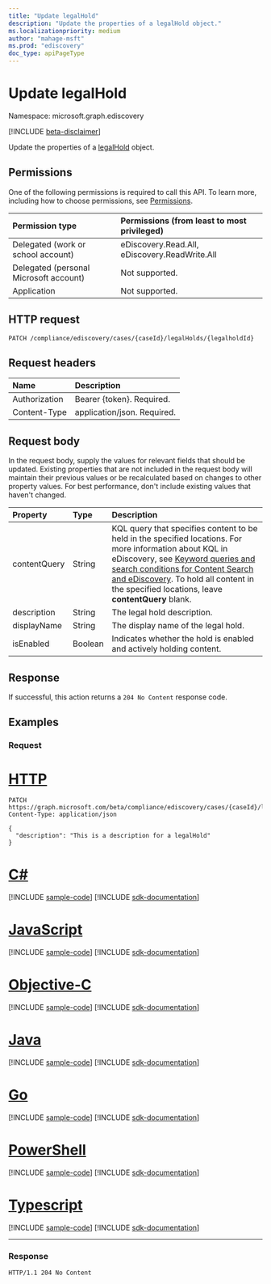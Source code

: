 ```yaml
---
title: "Update legalHold"
description: "Update the properties of a legalHold object."
ms.localizationpriority: medium
author: "mahage-msft"
ms.prod: "ediscovery"
doc_type: apiPageType
---
```


# Update legalHold

Namespace: microsoft.graph.ediscovery

[!INCLUDE [beta-disclaimer](../../includes/beta-disclaimer.md)]

Update the properties of a [legalHold](../resources/ediscovery-legalhold.md) object.

## Permissions

One of the following permissions is required to call this API. To learn more, including how to choose permissions, see [Permissions](/graph/permissions-reference).

|Permission type|Permissions (from least to most privileged)|
|:---|:---|
|Delegated (work or school account)|eDiscovery.Read.All, eDiscovery.ReadWrite.All|
|Delegated (personal Microsoft account)|Not supported.|
|Application|Not supported.|

## HTTP request

<!-- {
  "blockType": "ignored"
}
-->

``` http
PATCH /compliance/ediscovery/cases/{caseId}/legalHolds/{legalholdId}
```

## Request headers

|Name|Description|
|:---|:---|
|Authorization|Bearer {token}. Required.|
|Content-Type|application/json. Required.|

## Request body

In the request body, supply the values for relevant fields that should be updated. Existing properties that are not included in the request body will maintain their previous values or be recalculated based on changes to other property values. For best performance, don't include existing values that haven't changed.

|Property|Type|Description|
|:---|:---|:---|
|contentQuery|String|KQL query that specifies content to be held in the specified locations. For more information about KQL in eDiscovery, see [Keyword queries and search conditions for Content Search and eDiscovery](/microsoft-365/compliance/keyword-queries-and-search-conditions). To hold all content in the specified locations, leave **contentQuery** blank. |
|description|String| The legal hold description. |
|displayName|String| The display name of the legal hold. |
|isEnabled|Boolean|Indicates whether the hold is enabled and actively holding content. |

## Response

If successful, this action returns a `204 No Content` response code.

## Examples

### Request


# [HTTP](#tab/http)
<!-- {
  "blockType": "request",
  "name": "update_legalhold"
}
-->

``` http
PATCH https://graph.microsoft.com/beta/compliance/ediscovery/cases/{caseId}/legalHolds/{legalholdId}
Content-Type: application/json

{
  "description": "This is a description for a legalHold"
}
```
# [C#](#tab/csharp)
[!INCLUDE [sample-code](../includes/snippets/csharp/update-legalhold-csharp-snippets.md)]
[!INCLUDE [sdk-documentation](../includes/snippets/snippets-sdk-documentation-link.md)]

# [JavaScript](#tab/javascript)
[!INCLUDE [sample-code](../includes/snippets/javascript/update-legalhold-javascript-snippets.md)]
[!INCLUDE [sdk-documentation](../includes/snippets/snippets-sdk-documentation-link.md)]

# [Objective-C](#tab/objc)
[!INCLUDE [sample-code](../includes/snippets/objc/update-legalhold-objc-snippets.md)]
[!INCLUDE [sdk-documentation](../includes/snippets/snippets-sdk-documentation-link.md)]

# [Java](#tab/java)
[!INCLUDE [sample-code](../includes/snippets/java/update-legalhold-java-snippets.md)]
[!INCLUDE [sdk-documentation](../includes/snippets/snippets-sdk-documentation-link.md)]

# [Go](#tab/go)
[!INCLUDE [sample-code](../includes/snippets/go/update-legalhold-go-snippets.md)]
[!INCLUDE [sdk-documentation](../includes/snippets/snippets-sdk-documentation-link.md)]

# [PowerShell](#tab/powershell)
[!INCLUDE [sample-code](../includes/snippets/powershell/update-legalhold-powershell-snippets.md)]
[!INCLUDE [sdk-documentation](../includes/snippets/snippets-sdk-documentation-link.md)]

# [Typescript](#tab/typescript)
[!INCLUDE [sample-code](../includes/snippets/typescript/update-legalhold-typescript-snippets.md)]
[!INCLUDE [sdk-documentation](../includes/snippets/snippets-sdk-documentation-link.md)]

---


### Response

<!-- {
  "blockType": "response"
}
-->

``` http
HTTP/1.1 204 No Content
```
